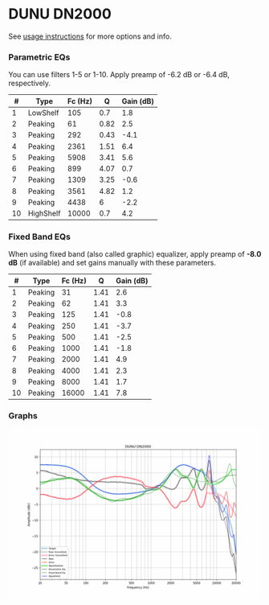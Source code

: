 # DUNU DN2000
See [usage instructions](https://github.com/jaakkopasanen/AutoEq#usage) for more options and info.

### Parametric EQs
You can use filters 1-5 or 1-10. Apply preamp of -6.2 dB or -6.4 dB, respectively.

|   # | Type      |   Fc (Hz) |    Q |   Gain (dB) |
|-----|-----------|-----------|------|-------------|
|   1 | LowShelf  |       105 | 0.7  |         1.8 |
|   2 | Peaking   |        61 | 0.82 |         2.5 |
|   3 | Peaking   |       292 | 0.43 |        -4.1 |
|   4 | Peaking   |      2361 | 1.51 |         6.4 |
|   5 | Peaking   |      5908 | 3.41 |         5.6 |
|   6 | Peaking   |       899 | 4.07 |         0.7 |
|   7 | Peaking   |      1309 | 3.25 |        -0.6 |
|   8 | Peaking   |      3561 | 4.82 |         1.2 |
|   9 | Peaking   |      4438 | 6    |        -2.2 |
|  10 | HighShelf |     10000 | 0.7  |         4.2 |

### Fixed Band EQs
When using fixed band (also called graphic) equalizer, apply preamp of **-8.0 dB** (if available) and set gains manually with these parameters.

|   # | Type    |   Fc (Hz) |    Q |   Gain (dB) |
|-----|---------|-----------|------|-------------|
|   1 | Peaking |        31 | 1.41 |         2.6 |
|   2 | Peaking |        62 | 1.41 |         3.3 |
|   3 | Peaking |       125 | 1.41 |        -0.8 |
|   4 | Peaking |       250 | 1.41 |        -3.7 |
|   5 | Peaking |       500 | 1.41 |        -2.5 |
|   6 | Peaking |      1000 | 1.41 |        -1.8 |
|   7 | Peaking |      2000 | 1.41 |         4.9 |
|   8 | Peaking |      4000 | 1.41 |         2.3 |
|   9 | Peaking |      8000 | 1.41 |         1.7 |
|  10 | Peaking |     16000 | 1.41 |         7.8 |

### Graphs
![](./DUNU%20DN2000.png)
